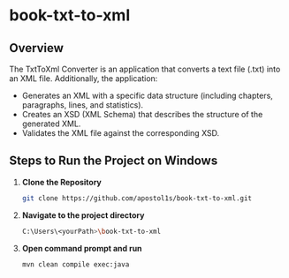 # book-txt-to-xml

## Overview

The TxtToXml Converter is an application that converts a text file (.txt) into an XML file. Additionally, the application:

- Generates an XML with a specific data structure (including chapters, paragraphs, lines, and statistics).
- Creates an XSD (XML Schema) that describes the structure of the generated XML.
- Validates the XML file against the corresponding XSD.

## Steps to Run the Project on Windows

1. **Clone the Repository**
   ```bash
   git clone https://github.com/apostol1s/book-txt-to-xml.git
   ```

2. **Navigate to the project directory**
   ```bash
   C:\Users\<yourPath>\book-txt-to-xml
   ```

3. **Open command prompt and run**
   ```bash
   mvn clean compile exec:java
   ```   
